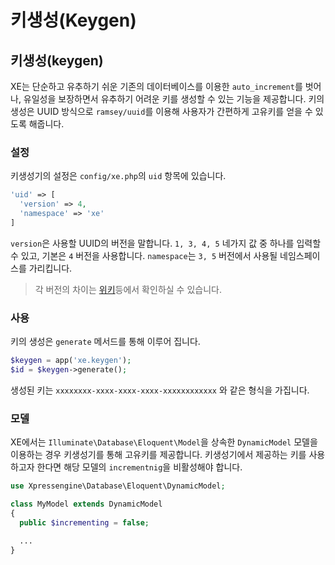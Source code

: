 # 키생성\(Keygen\)

## 키생성\(keygen\)

XE는 단순하고 유추하기 쉬운 기존의 데이터베이스를 이용한 `auto_increment`를 벗어나, 유일성을 보장하면서 유추하기 어려운 키를 생성할 수 있는 기능을 제공합니다. 키의 생성은 UUID 방식으로 `ramsey/uuid`를 이용해 사용자가 간편하게 고유키를 얻을 수 있도록 해줍니다.

### 설정

키생성기의 설정은 `config/xe.php`의 `uid` 항목에 있습니다.

```php
'uid' => [
  'version' => 4,
  'namespace' => 'xe'
]
```

`version`은 사용할 UUID의 버전을 말합니다. `1, 3, 4, 5` 네가지 값 중 하나를 입력할 수 있고, 기본은 `4` 버전을 사용합니다. `namespace`는 `3, 5` 버전에서 사용될 네임스페이스를 가리킵니다.

> 각 버전의 차이는 [위키](https://en.wikipedia.org/wiki/Universally_unique_identifier)등에서 확인하실 수 있습니다.

### 사용

키의 생성은 `generate` 메서드를 통해 이루어 집니다.

```php
$keygen = app('xe.keygen');
$id = $keygen->generate();
```

생성된 키는 `xxxxxxxx-xxxx-xxxx-xxxx-xxxxxxxxxxxx` 와 같은 형식을 가집니다.

### 모델

XE에서는 `Illuminate\Database\Eloquent\Model`을 상속한 `DynamicModel` 모델을 이용하는 경우 키생성기를 통해 고유키를 제공합니다. 키생성기에서 제공하는 키를 사용하고자 한다면 해당 모델의 `incrementnig`을 비활성해야 합니다.

```php
use Xpressengine\Database\Eloquent\DynamicModel;

class MyModel extends DynamicModel
{
  public $incrementing = false;

  ...
}
```


